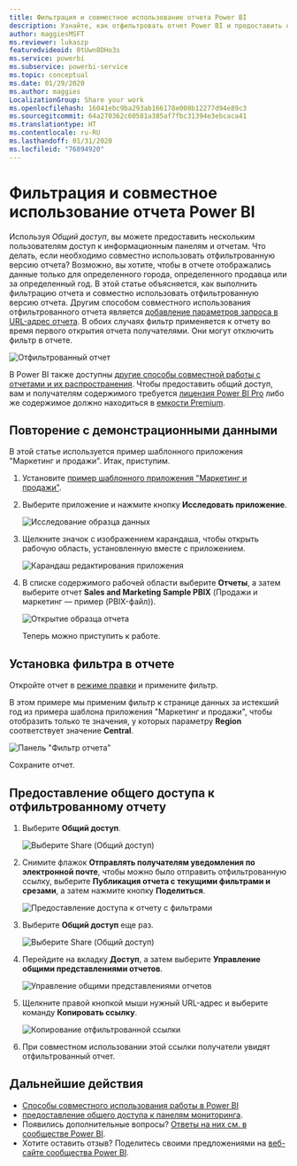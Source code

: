 ```yaml
---
title: Фильтрация и совместное использование отчета Power BI
description: Узнайте, как отфильтровать отчет Power BI и предоставить общий доступ к нему коллегам в организации.
author: maggiesMSFT
ms.reviewer: lukaszp
featuredvideoid: 0tUwn8DHo3s
ms.service: powerbi
ms.subservice: powerbi-service
ms.topic: conceptual
ms.date: 01/29/2020
ms.author: maggies
LocalizationGroup: Share your work
ms.openlocfilehash: 16041ebc9ba293ab166178e008b12277d94e89c3
ms.sourcegitcommit: 64a270362c60581a385af7fbc31394e3ebcaca41
ms.translationtype: HT
ms.contentlocale: ru-RU
ms.lasthandoff: 01/31/2020
ms.locfileid: "76894920"
---
```

# <a name="filter-and-share-a-power-bi-report"></a>Фильтрация и совместное использование отчета Power BI
Используя *Общий доступ*, вы можете предоставить нескольким пользователям доступ к информационным панелям и отчетам. Что делать, если необходимо совместно использовать отфильтрованную версию отчета? Возможно, вы хотите, чтобы в отчете отображались данные только для определенного города, определенного продавца или за определенный год. В этой статье объясняется, как выполнить фильтрацию отчета и совместно использовать отфильтрованную версию отчета. Другим способом совместного использования отфильтрованного отчета является [добавление параметров запроса в URL-адрес отчета](service-url-filters.md). В обоих случаях фильтр применяется к отчету во время первого открытия отчета получателями. Они могут отключить фильтр в отчете.

![Отфильтрованный отчет](media/service-share-reports/power-bi-share-filter-pane-report.png)

В Power BI также доступны [другие способы совместной работы с отчетами и их распространения](service-how-to-collaborate-distribute-dashboards-reports.md). Чтобы предоставить общий доступ, вам и получателям содержимого требуется [лицензия Power BI Pro](service-features-license-type.md) либо же содержимое должно находиться в [емкости Premium](service-premium-what-is.md). 

## <a name="follow-along-with-sample-data"></a>Повторение с демонстрационными данными

В этой статье используется пример шаблонного приложения "Маркетинг и продажи". Итак, приступим. 

1. Установите [пример шаблонного приложения "Маркетинг и продажи"](https://appsource.microsoft.com/product/power-bi/microsoft-retail-analysis-sample.salesandmarketingsample?tab=Overview).
2. Выберите приложение и нажмите кнопку **Исследовать приложение**.

   ![Исследование образца данных](media/service-share-reports/power-bi-sample-explore-data.png)

3. Щелкните значок с изображением карандаша, чтобы открыть рабочую область, установленную вместе с приложением.

    ![Карандаш редактирования приложения](media/service-share-reports/power-bi-edit-pencil-app.png)

4. В списке содержимого рабочей области выберите **Отчеты**, а затем выберите отчет **Sales and Marketing Sample PBIX** (Продажи и маркетинг — пример (PBIX-файл)).

    ![Открытие образца отчета](media/service-share-reports/power-bi-open-sample-report.png)

    Теперь можно приступить к работе.

## <a name="set-a-filter-in-the-report"></a>Установка фильтра в отчете

Откройте отчет в [режиме правки](consumer/end-user-reading-view.md) и примените фильтр.

В этом примере мы применим фильтр к странице данных за истекший год из примера шаблона приложения "Маркетинг и продажи", чтобы отобразить только те значения, у которых параметру **Region** соответствует значение **Central**. 
 
![Панель "Фильтр отчета"](media/service-share-reports/power-bi-share-report-filter.png)

Сохраните отчет.

## <a name="share-the-filtered-report"></a>Предоставление общего доступа к отфильтрованному отчету

1. Выберите **Общий доступ**.

   ![Выберите Share (Общий доступ)](media/service-share-reports/power-bi-share.png)

2. Снимите флажок **Отправлять получателям уведомления по электронной почте**, чтобы можно было отправить отфильтрованную ссылку, выберите **Публикация отчета с текущими фильтрами и срезами**, а затем нажмите кнопку **Поделиться**.

    ![Предоставление доступа к отчету с фильтрами](media/service-share-reports/power-bi-share-with-filters.png)

4. Выберите **Общий доступ** еще раз.

   ![Выберите Share (Общий доступ)](media/service-share-reports/power-bi-share.png)

5. Перейдите на вкладку **Доступ**, а затем выберите **Управление общими представлениями отчетов**.

    ![Управление общими представлениями отчетов](media/service-share-reports/power-bi-manage-shared-report-views.png)

6. Щелкните правой кнопкой мыши нужный URL-адрес и выберите команду **Копировать ссылку**.

    ![Копирование отфильтрованной ссылки](media/service-share-reports/power-bi-copy-filtered-link.png)

7. При совместном использовании этой ссылки получатели увидят отфильтрованный отчет. 


## <a name="next-steps"></a>Дальнейшие действия
* [Способы совместного использования работы в Power BI](service-how-to-collaborate-distribute-dashboards-reports.md)
* [предоставление общего доступа к панелям мониторинга](service-share-dashboards.md).
* Появились дополнительные вопросы? [Ответы на них см. в сообществе Power BI](https://community.powerbi.com/).
* Хотите оставить отзыв? Поделитесь своими предложениями на [веб-сайте сообщества Power BI](https://community.powerbi.com/).

